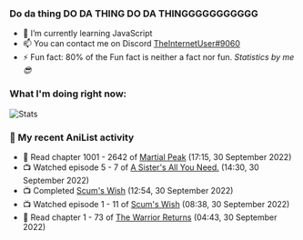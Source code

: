 ### Do da thing DO DA THING DO DA THINGGGGGGGGGGG

<!-- **TheInternetUser0/TheInternetUser0** is a ✨ _special_ ✨ repository because its `README.md` (this file) appears on your GitHub profile. -->


- 🌱 I’m currently learning JavaScript
- 📫 You can contact me on Discord [TheInternetUser#9060](https://discord.com/users/534117072796385300)
- ⚡ Fun fact: 80% of the Fun fact is neither a fact nor fun. _Statistics by me 😎_

### What I'm doing right now:
![Stats](https://discord.c99.nl/widget/theme-3/534117072796385300.png)

### 🌸 My recent AniList activity

<!-- ANILIST_ACTIVITY:start -->

-   📖 Read chapter 1001 - 2642 of [Martial Peak](https://anilist.co/manga/104494) (17:15, 30 September 2022)
-   📺 Watched episode 5 - 7 of [A Sister's All You Need.](https://anilist.co/anime/98596) (14:30, 30 September 2022)
-   📺 Completed [Scum's Wish](https://anilist.co/anime/21701) (12:54, 30 September 2022)
-   📺 Watched episode 1 - 11 of [Scum's Wish](https://anilist.co/anime/21701) (08:38, 30 September 2022)
-   📖 Read chapter 1 - 73 of [The Warrior Returns](https://anilist.co/manga/135318) (04:43, 30 September 2022)

<!-- ANILIST_ACTIVITY:end -->
